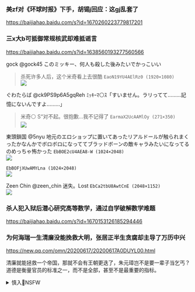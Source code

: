 ### 美zf对《环球时报》下手，胡锡j回应：这gj乱套了
https://baijiahao.baidu.com/s?id=1670260223779817201

### 三x大b可抵御常规核武却难抵谣言
https://baijiahao.baidu.com/s?id=1638560193277560566

gock
@gock45
このミッキー、何人も殺した後みたいでかっこいい
>杀死许多人后，这个米奇看上去很酷
`EaoN19YU4AElRz0 (1920×1080)`<br>
![](https://pbs.twimg.com/media/EaoN19YU4AElRz0?format=jpg&name=orig)

ぐわたらば
@ck9PS9p6A5gqReh
ﾐｯｷｰﾏ⚪ｽ「すいません。ラリってて………記憶にないんですよ………」
>米奇⚪ S“对不起。很抱歉...我不记得了
`EarmaX2UcAAMlOy (271×350)`<br>
![](https://pbs.twimg.com/media/EarmaX2UcAAMlOy?format=jpg&name=orig)

東頭鎖国
@5nyu
地元のエロショップに置いてあったリアルドールが触られまくったかなんかでボロボロになっててブラッドボーンの敵キャラみたいになってるのめっちゃ怖かった
`EbBOE2cU4AEA8-W (1024×2048)`<br>
![](https://pbs.twimg.com/media/EbBOE2cU4AEA8-W?format=jpg&name=orig)

`EbBOFjXUwAMYLna (1024×2048)`<br>
![](https://pbs.twimg.com/media/EbBOFjXUwAMYLna?format=jpg&name=orig)

Zeen Chin
@zeen_chin
迷失。Lost
`EbCa2tbU8AwtCnE (2048×1152)`<br>
![](https://pbs.twimg.com/media/EbCa2tbU8AwtCnE?format=jpg&name=orig)

### 杀人犯入狱后潜心研究高等数学，通过自学破解数学难题
https://baijiahao.baidu.com/s?id=1670153126185294446

### 为何海瑞一生清廉没能挽救大明，张居正半生贪腐却主导了万历中兴
https://new.qq.com/omn/20200617/20200617A0DUYL00.html

清廉就能拯救一个帝国，那就不会有王朝更迭了，朱元璋岂不是要一辈子当乞丐？道德是衡量官员的标准之一，而不是全部，甚至不是最重要的指标。

<details><summary>慎入🔞NSFW</summary>

Not Safe For Work
![](https://upload.wikimedia.org/wikipedia/commons/thumb/d/d3/Biohazard_Symbol_Specification.png/210px-Biohazard_Symbol_Specification.png)

<details><summary><b>风险自理Use At Your Own Risk🈲</summary>

### 王qz自曝遭严xb供 批bj司f程序草率
https://www.dw.com/zh/王qz自曝遭严xb供-批bj司f程序草率/a-53893335

他说他曾经被连续掌g好几个小时，最终被p签署口供，文件中称他承认自己接受外g资金试图dfgj。

2018年12月他接受第一次sp，却是闭门进行。王qz在过程中大喊“你所谓的依f治g是什么意思?”，却被“当做猪一样的b力按压到地上。

王qz透露，他也曾经被要求高举双手站立15个小时，只要他一把双手放下，他就会被大骂pg贼

王qz表示，他试图就p决的x期提出上s，但一名司fg员却威胁将他的x期延长8年。王qz说: “我的遭遇证明了zg的司f程序)是草率的。违反f律的是公a、检cg和f院当局。

他虽也批评fg过程中明目张胆地去违f，但是却不愿意透露太多受审细节，强调“更希望外界能把焦点放在我整个a件的办a逻辑上

</details>
</details>
